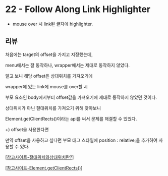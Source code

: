 # 22 - Follow Along Link Highlighter

- mouse over 시 link된 글자에 highlighter.

## 리뷰

처음에는 target의 offset을 가지고 지정했는데,

menu에서는 잘 동작하나, wrapper에서는 제대로 동작하지 않았다.

알고 보니 해당 offset은 상대위치를 가져오기에

wrapper에 있는 link에 mouse를 over할 시

부모 요소인 body에서부터 offset값을 가져오기에 제대로 동작하지 않았던 것이다.

상대위치가 아닌 절대위치를 가져오기 위해 찾아보니

Element.getClientRects()이라는 api를 써서 문제를 해결할 수 있었다.

+) offset을 사용한다면

만약 offset을 사용하고 싶다면 부모 태그 스타일에 position : relative;을 추가하여 사용할 수 있다.

[[참고사이트-절대위치와상대위치란?]](https://mommoo.tistory.com/85)

[[참고사이트-Element.getClientRects()]](https://developer.mozilla.org/en-US/docs/Web/API/Element/getClientRects)
